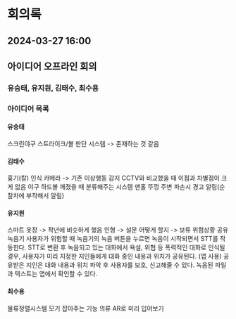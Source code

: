 # 회의록
## 2024-03-27 16:00
## 아이디어 오프라인 회의
### 유승태, 유지원, 김태수, 최수용

### 아이디어 목록
#### 유승태
스크린야구 스트라이크/볼 판단 시스템 -> 존재하는 것 같음

#### 김태수
흉기(칼) 인식 카메라 -> 기존 이상행동 감지 CCTV와 비교했을 때 이점과 차별점이 크게 없음
야구 하드볼 깨졌을 때 분류해주는 시스템
맨홀 뚜껑 주변 파손시 경고 알림(순찰차에 부착해서 알림)

#### 유지원
스마트 옷장 -> 작년에 비슷하게 했음
인형 -> 설문 어떻게 할지 -> 보류
위험상황 공유 녹음기
사용자가 위험할 때 녹음기의 녹음 버튼을 누르면 녹음이 시작되면서 STT를 작동한다.
STT로 변환 후 녹음되고 있는 대화에서 욕설, 위협 등 폭력적인 대화로 인식될 경우, 사용자가 미리 지정한 지인들에게 대화 중인 내용과 위치가 공유된다. (앱 사용)
공유받은 지인은 대화 내용과 위치 파악 후 사용자를 보호, 신고해줄 수 있다.
녹음된 파일과 텍스트는 앱에서 확인할 수 있다.

#### 최수용
물류정렬시스템
모기 잡아주는 기능
의류 AR로 미리 입어보기
